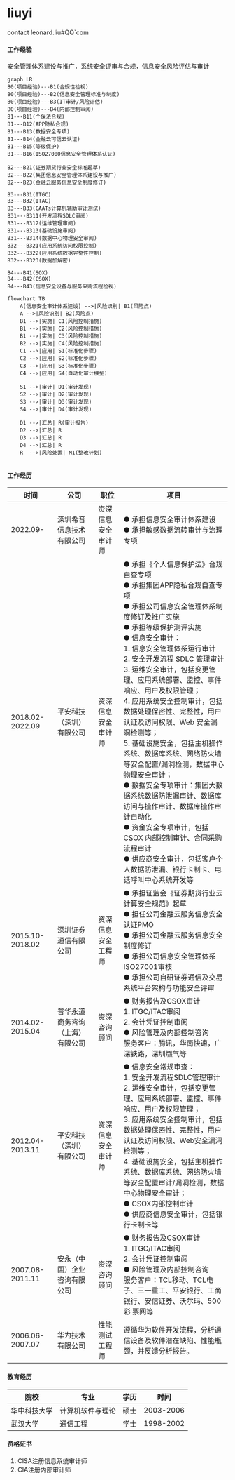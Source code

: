 # liuyi
contact leonard.liu#QQ`com
#### 工作经验
安全管理体系建设与推广，系统安全评审与合规，信息安全风险评估与审计
```mermaid
graph LR
B0(项目经验)---B1(合规性检视)
B0(项目经验)---B2(信息安全管理标准与制度)
B0(项目经验)---B3(IT审计/风险评估)
B0(项目经验)---B4(内部控制审阅)
B1---B11(个保法合规)
B1---B12(APP隐私合规)
B1---B13(数据安全专项)
B1---B14(金融云可信云认证)
B1---B15(等级保护)
B1---B16(ISO27000信息安全管理体系认证)

B2---B21(证券期货行业安全标准起草)
B2---B22(集团信息安全管理体系建设与推广)
B2---B23(金融云服务信息安全制度修订)

B3---B31(ITGC)
B3---B32(ITAC)
B3---B33(CAATs计算机辅助审计测试)
B31---B311(开发流程SDLC审阅)
B31---B312(运维管理审阅)
B31---B313(基础设施审阅)
B31---B314(数据中心物理安全审阅)
B32---B321(应用系统访问权限控制)
B32---B322(应用系统数据完整性控制)
B32---B323(数据加解密)

B4---B41(SOX)
B4---B42(CSOX)
B4---B43(信息安全设备与服务采购流程检视)
```

```mermaid
flowchart TB
    A[信息安全审计体系建设] -->|风险识别| B1(风险点)
    A -->|风险识别| B2(风险点)
    B1 -->|实施| C1(风险控制措施)
    B1 -->|实施| C2(风险控制措施)
    B1 -->|实施| C3(风险控制措施)
    B2 -->|实施| C4(风险控制措施)
    C1 -->|应用| S1(标准化步骤)
    C2 -->|应用| S2(标准化步骤)
    C3 -->|应用| S3(标准化步骤)
    C4 -->|应用| S4(自动化审计模型)

    S1 -->|审计| D1(审计发现)
    S2 -->|审计| D2(审计发现)
    S3 -->|审计| D3(审计发现)
    S4 -->|审计| D4(审计发现)

    D1 -->|汇总| R(审计报告)
    D2 -->|汇总| R
    D3 -->|汇总| R
    D4 -->|汇总| R
    R  -->|风险处置| M1(整改计划)


```
#### 工作经历
|时间|公司|职位|项目|
|--|--|--|--|
|2022.09-|深圳希音信息技术有限公司|资深信息安全审计师|● 承担信息安全审计体系建设<br>●  承担敏感数据流转审计与治理专项<br>|
|2018.02-2022.09|平安科技（深圳）有限公司|资深信息安全审计师|● 承担《个人信息保护法》合规自查专项<br>● 承担集团APP隐私合规自查专项<br> ●  承担公司信息安全管理体系制度修订及推广实施<br> ● 承担等级保护测评实施<br> ● 信息安全审计：<br> 1. 信息安全管理体系运行审计<br> 2. 安全开发流程 SDLC 管理审计<br> 3. 运维安全审计，包括变更管理、应用系统部署、监控、事件响应、用户及权限管理；<br> 4. 应用系统安全控制审计，包括数据处理保密性、完整性，用户认证及访问权限、Web 安全漏洞检测等；<br> 5. 基础设施安全，包括主机操作系统、数据库系统、网络防火墙等安全配置/漏洞检测，数据中心物理安全审计；<br> ● 数据安全专项审计：集团大数据系统数据防泄漏审计、数据库访问与操作审计、数据库操作审计自动化<br> ● 资金安全专项审计，包括 CSOX 内部控制审计、合同采购流程审计<br> ● 供应商安全审计，包括客户个人数据防泄漏、银行卡制卡、电话呼叫中心系统开发等|
|2015.10-2018.02|深圳证券通信有限公司|资深信息安全工程师|● 承担证监会《证券期货行业云计算安全规范》起草<br> ● 担任公司金融云服务信息安全认证PMO<br> ● 承担公司金融云服务信息安全制度修订<br> ● 承担公司信息安全管理体系ISO27001审核<br> ● 承担公司自研证券通信及交易系统平台架构与功能安全评审|
|2014.02-2015.04|普华永道商务咨询（上海）有限公司|资深咨询顾问|● 财务报告及CSOX审计<br> 1. ITGC/ITAC审阅<br> 2. 会计凭证控制审阅<br> ● 风险管理及内部控制咨询<br> 服务客户：腾讯，华南快速，广深铁路，深圳燃气等|
|2012.04-2013.11|平安科技（深圳）有限公司|资深信息安全审计师|● 信息安全常规审查：<br> 1. 安全开发流程SDLC管理审计<br> 2. 运维安全审计，包括变更管理、应用系统部署、监控、事件响应、用户及权限管理；<br> 3. 应用系统安全控制审计，包括数据处理保密性、完整性，用户认证及访问权限、Web安全漏洞检测等；<br> 4. 基础设施安全，包括主机操作系统、数据库系统、网络防火墙等安全配置审计/漏洞检测，数据中心物理安全审计；<br> ● CSOX内部控制审计<br> ● 供应商信息安全审计，包括银行卡制卡等|
|2007.08-2011.11|安永（中国）企业咨询有限公司|资深咨询顾问|● 财务报告及CSOX审计<br> 1. ITGC/ITAC审阅<br> 2. 会计凭证控制审阅<br> ● 风险管理及内部控制咨询<br> 服务客户：TCL移动、TCL电子、三一重工、平安银行、工商银行、安信证券、沃尔玛、500彩 票网等|
|2006.06-2007.07|华为技术有限公司|性能测试工程师|遵循华为软件开发流程，分析通信设备及软件潜在缺陷、性能瓶颈，并反馈分析报告。|
#### 教育经历
|院校|专业|学历|时间|
|--|--|--|--|
|华中科技大学|计算机软件与理论|硕士|2003-2006|
|武汉大学|通信工程|学士|1998-2002|

#### 资格证书

1.  CISA注册信息系统审计师
2.  CIA注册内部审计师
